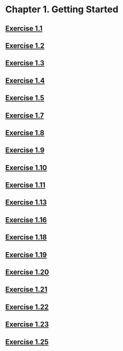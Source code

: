 # Chapter 1. Getting Started

## [Exercise 1.1](src/1.01.cpp)

## [Exercise 1.2](src/1.02.cpp)

## [Exercise 1.3](src/1.03.cpp)

## [Exercise 1.4](src/1.04.cpp)

## [Exercise 1.5](src/1.05.cpp)

## [Exercise 1.7](src/1.07.cpp)

## [Exercise 1.8](src/1.08.cpp)

## [Exercise 1.9](src/1.09.cpp)

## [Exercise 1.10](src/1.10.cpp)

## [Exercise 1.11](src/1.11.cpp)

## [Exercise 1.13](src/1.13)

## [Exercise 1.16](src/1.16.cpp)

## [Exercise 1.18](src/1.18.cpp)

## [Exercise 1.19](src/1.19.cpp)

## [Exercise 1.20](src/1.20.cpp)

## [Exercise 1.21](src/1.21.cpp)

## [Exercise 1.22](src/1.22.cpp)

## [Exercise 1.23](src/1.23.cpp)

## [Exercise 1.25](src/1.25.cpp)
